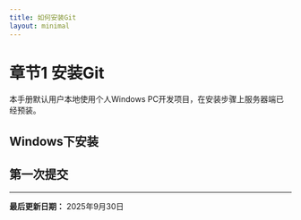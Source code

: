 ```yaml
---
title: 如何安装Git
layout: minimal
---
```


# 章节1 安装Git
本手册默认用户本地使用个人Windows PC开发项目，在安装步骤上服务器端已经预装。

## Windows下安装

## 第一次提交

---

**最后更新日期：** 2025年9月30日
